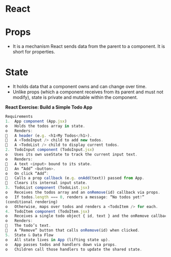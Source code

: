 # React

# Props

- It is a mechanism React sends data from the parent to a component. It is short for properties.

# State

- It holds data that a component owns and can change over time.
- Unlike props (which a component receives from its parent and must not modify), state is private and mutable within the component.

**React Exercise: Build a Simple Todo App**

```js
Requirements
1.	App component (App.jsx)
o	Holds the todos array in state.
o	Renders:
	A header (e.g. <h1>My Todos</h1>).
	A <TodoInput /> child to add new todos.
	A <TodoList /> child to display current todos.
2.	TodoInput component (TodoInput.jsx)
o	Uses its own useState to track the current input text.
o	Renders:
	A text <input> bound to its state.
	An “Add” <button>.
o	On click “Add”:
	Calls a prop callback (e.g. onAdd(text)) passed from App.
	Clears its internal input state.
3.	TodoList component (TodoList.jsx)
o	Receives the todos array and an onRemove(id) callback via props.
o	If todos.length === 0, renders a message: “No todos yet!”
(conditional rendering)
o	Otherwise, maps over todos and renders a <TodoItem /> for each.
4.	TodoItem component (TodoItem.jsx)
o	Receives a single todo object { id, text } and the onRemove callback via props.
o	Renders:
	The todo’s text.
	A “Remove” button that calls onRemove(id) when clicked.
5.	State & Data Flow
o	All state lives in App (lifting state up).
o	App passes todos and handlers down via props.
o	Children call those handlers to update the shared state.

```
